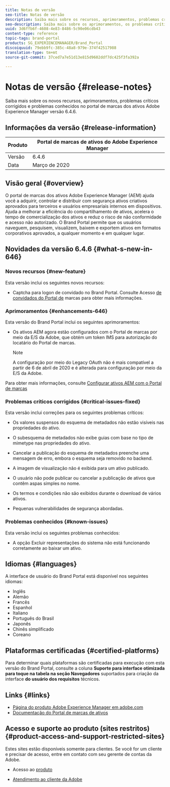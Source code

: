 ```yaml
---
title: Notas de versão
seo-title: Notas de versão
description: Saiba mais sobre os recursos, aprimoramentos, problemas críticos corrigidos e problemas conhecidos no portal de marcas dos ativos Adobe Experience Manager versão 6.4.6.
seo-description: Saiba mais sobre os aprimoramentos, os problemas críticos corrigidos e os problemas conhecidos no Adobe Experience Manager Assets Brand Portal 6.4.6.
uuid: 3d6ffb6f-4608-4e83-8486-5c90e06cdb43
content-type: reference
topic-tags: brand-portal
products: SG_EXPERIENCEMANAGER/Brand_Portal
discoiquuid: 79ebb9fc-385c-48a8-979e-374f42517988
translation-type: tm+mt
source-git-commit: 37ced7a7e51d13e815d9602ddf7dc425f3fa392a

---
```



# Notas de versão {#release-notes}

Saiba mais sobre os novos recursos, aprimoramentos, problemas críticos corrigidos e problemas conhecidos no portal de marcas dos ativos Adobe Experience Manager versão 6.4.6.

## Informações da versão {#release-information}

| Produto | Portal de marcas de ativos do Adobe Experience Manager |
|---|---|
| Versão | 6.4.6 |
| Data | Março de 2020 |

## Visão geral {#overview}

O portal de marcas dos ativos Adobe Experience Manager (AEM) ajuda você a adquirir, controlar e distribuir com segurança ativos criativos aprovados para terceiros e usuários empresariais internos em dispositivos. Ajuda a melhorar a eficiência do compartilhamento de ativos, acelera o tempo de comercialização dos ativos e reduz o risco de não conformidade e acesso não autorizado. O Brand Portal permite que os usuários naveguem, pesquisem, visualizem, baixem e exportem ativos em formatos corporativos aprovados, a qualquer momento e em qualquer lugar.

## Novidades da versão 6.4.6 {#what-s-new-in-646}

### Novos recursos {#new-feature}

Esta versão inclui os seguintes novos recursos:

* Captcha para logon de convidado no Brand Portal. Consulte Acesso [de convidados do Portal de](../using/guest-access.md) marcas para obter mais informações.

### Aprimoramentos {#enhancements-646}

Esta versão do Brand Portal inclui os seguintes aprimoramentos:

* Os ativos AEM agora estão configurados com o Portal de marcas por meio da E/S da Adobe, que obtém um token IMS para autorização do locatário do Portal de marcas.

   >[!NOTE]
   >
   >A configuração por meio do Legacy OAuth não é mais compatível a partir de 6 de abril de 2020 e é alterada para configuração por meio da E/S da Adobe.


Para obter mais informações, consulte [Configurar ativos AEM com o Portal de marcas](configure-aem-assets-with-brand-portal.md)


### Problemas críticos corrigidos {#critical-issues-fixed}

Esta versão inclui correções para os seguintes problemas críticos:

* Os valores suspensos do esquema de metadados não estão visíveis nas propriedades do ativo.

* O subesquema de metadados não exibe guias com base no tipo de mimetype nas propriedades do ativo.

* Cancelar a publicação do esquema de metadados preenche uma mensagem de erro, embora o esquema seja removido no backend.

* A imagem de visualização não é exibida para um ativo publicado.

* O usuário não pode publicar ou cancelar a publicação de ativos que contêm aspas simples no nome.

* Os termos e condições não são exibidos durante o download de vários ativos.

* Pequenas vulnerabilidades de segurança abordadas.

### Problemas conhecidos {#known-issues}

Esta versão inclui os seguintes problemas conhecidos:

* A opção Excluir representações do sistema não está funcionando corretamente ao baixar um ativo.

## Idiomas {#languages}

A interface de usuário do Brand Portal está disponível nos seguintes idiomas:

* Inglês
* Alemão
* Francês
* Espanhol
* Italiano
* Português do Brasil
* Japonês
* Chinês simplificado
* Coreano

## Plataformas certificadas {#certified-platforms}

Para determinar quais plataformas são certificadas para execução com esta versão do Brand Portal, consulte a coluna **Suporte para interface otimizada para toque na tabela na seção Navegadores** suportados para criação da interface **do usuário dos requisitos** [](https://helpx.adobe.com/experience-manager/6-4/sites/deploying/using/technical-requirements.html)técnicos.

## Links {#links}

* [Página do produto Adobe Experience Manager em adobe.com](http://www.adobe.com/in/marketing-cloud/experience-manager.html)
* [Documentação do Portal de marcas de ativos](https://helpx.adobe.com/experience-manager/brand-portal/user-guide.html)

## Acesso e suporte ao produto (sites restritos) {#product-access-and-support-restricted-sites}

Estes sites estão disponíveis somente para clientes. Se você for um cliente e precisar de acesso, entre em contato com seu gerente de contas da Adobe.

* [](https://daycare.day.com) Acesso ao [produto](https://login.marketing.adobe.com)

* [Atendimento ao cliente da Adobe](https://helpx.adobe.com/contact.html)
